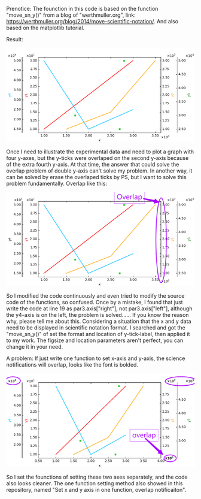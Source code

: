 Prenotice:
The founction in this code is based on the function "move_sn_y()" from a blog of "werthmuller.org", link: https://werthmuller.org/blog/2014/move-scientific-notation/.
And also based on the matplotlib tutorial.

Result:

![image](https://github.com/Keloyi531/Methods-of-plot-with-four-y-axes-and-set-science-notifications-of-x-axis-and-y-axes/blob/main/pic_move_sn_multiAxes/Result.png)

Once I need to illustrate the experimental data and need to plot a graph with four y-axes, but the y-ticks were overlaped on the second y-axis because of the extra fourth y-axis. At that time, the answer that could solve the overlap problem of double y-axis can't solve my problem. In another way, it can be solved by erase the overlaped ticks by PS, but I want to solve this problem fundamentally.
Overlap like this:

![image](https://github.com/Keloyi531/Methods-of-plot-with-four-y-axes-and-set-science-notifications-of-x-axis-and-y-axes/blob/main/pic_move_sn_multiAxes/Overlap_ticks.png)

So I modified the code continuously and even tried to modify the source code of the functions, so confused. Once by a mistake, I found that just write the code at line 19 as par3.axis["right"], not par3.axis["left"], although the y4-axis is on the left, the problem is solved...... If you know the reason why, please tell me about this.
Considering a situation that the x and y data need to be displayed in scientific notation format. I searched and got the "move_sn_y()" of set the format and location of y-tick-label, then applied it to my work. The figsize and location parameters aren't perfect, you can change it in your need.

A problem: If just write one function to set x-axis and y-axis, the science notifications will overlap, looks like the font is bolded. 

![image](https://github.com/Keloyi531/Methods-of-plot-with-four-y-axes-and-set-science-notifications-of-x-axis-and-y-axes/blob/main/pic_move_sn_multiAxes/Overlap_notification.png)

So I set the founctions of setting these two axes separately, and the code also looks cleaner. The one function setting method also showed in this repository, named "Set x and y axis in one function, overlap notificaiton".
